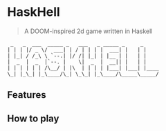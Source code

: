 # HaskHell
>
> A DOOM-inspired 2d game written in Haskell

```
 _   _  ___  _____ _   ___   _ _____ _     _     
| | | |/ _ \/  ___| | / | | | |  ___| |   | |    
| |_| / /_\ \ `--.| |/ /| |_| | |__ | |   | |    
|  _  |  _  |`--. |    \|  _  |  __|| |   | |    
| | | | | | /\__/ | |\  | | | | |___| |___| |____
\_| |_\_| |_\____/\_| \_\_| |_\____/\_____\_____/                                                 
```                                     

## Features

## How to play

